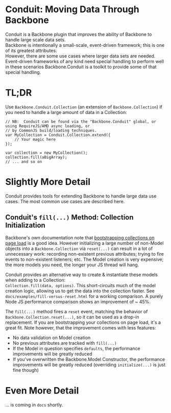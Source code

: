 # Conduit:  Moving Data Through Backbone
Conduit is a Backbone plugin that improves the ability of Backbone to handle large scale data sets.  
Backbone is intentionally a small-scale, event-driven framework; this is one of its greatest attributes.  
However, there are some use cases where larger data sets are needed.  Event-driven frameworks of any 
kind need special handling to perform well in these scenarios  Backbone.Conduit is a toolkit to provide
some of that special handling.

# TL;DR
Use `Backbone.Conduit.Collection` (an extension of `Backbone.Collection`) if you need to 
handle a large amount of data in a Collection:
```
// NB:  Conduit can be found via the "Backbone.Conduit" global, or using RequireJS/AMD async loading, or 
// by CommonJS build/loading techniques.
var MyCollection = Conduit.Collection.extend({
    // Your magic here
});

var collection = new MyCollection();
collection.fill(aBigArray);
// ... and so on
```

# Slightly More Detail
Conduit provides tools for extending Backbone to handle large data use cases.  The most common use cases
are described here.

## Conduit's `fill(...)` Method:  Collection Initialization
Backbone's own documentation note that [bootstrapping collections on page load](http://backbonejs.org/#FAQ-bootstrap) 
is a good idea.  However initializing a large number of non-Model objects into a `Backbone.Collection` via `reset(...)`
can result in a lot of unnecessary work:  recording non-existent previous attributes; trying to fire events to non-existent
listeners; etc.  The Model creation is very expensive; the more models you need, the longer your JS thread will hang.

Conduit provides an alternative way to create & instantiate these models when adding to a Collection:  
`Collection.fill(data, options)`.  This short-circuits much of the model creation logic, allowing us to get the data into
the collection faster.  See `docs/examples/fill-versus-reset.html` for a working comparison.  A purely Node JS performance 
comparison shows an improvement of ~ 45%.

The `fill(...)` method fires a `reset` event, matching the behavior of `Backbone.Collection.reset(...)`, so it can be used as a
drop-in replacement.  If you are bootstrapping your collections on page load, it's a great fit.  Note however, that
the improvement comes with less features:
* No data validation on Model creation
* No previous attributes are tracked with `fill(...)`
* If the Model in question specifies `defaults`, the performance improvements will be greatly reduced
* If you've overwritten the Backbone.Model Constructor, the performance improvements will be greatly reduced
(overriding `initialize(...)` is just fine though)


# Even More Detail
... is coming in `docs` shortly.
